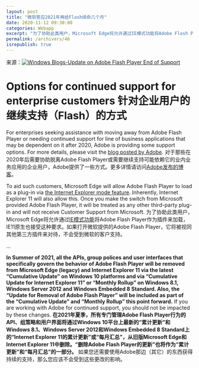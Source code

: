 ```yaml
---
layout: post
title: "微软答应2021年再给Flash续命几个月"
date: 2020-11-12 09:30:00
categories: Webapp
excerpt: "为了协助此类用户，Microsoft Edge将允许通过IE模式功能将Adobe Flash Player作为插件来加载，IE11原生也接受这种要求。如果打开微软提供的Adobe Flash Player，它将被视同其他第三方插件来对待，不会受到微软的客户支持。"
permalink: /archivers/46
isrepublish: true
---
```


来源：[![Windows Blogs-Update on Adobe Flash Player End of Support](https://img.shields.io/badge/Windows%20Blogs-Update%20on%20Adobe%20Flash%20Player%20End%20of%20Support-brightgreen)](https://blogs.windows.com/msedgedev/2020/09/04/update-adobe-flash-end-support/)


# Options for continued support for enterprise customers 针对企业用户的继续支持（Flash）的方式
For enterprises seeking assistance with moving away from Adobe Flash Player or needing continued support for line of business applications that may be dependent on it after 2020, Adobe is providing some support options. For more details, please visit the [blog posted by Adobe](https://theblog.adobe.com/update-for-enterprise-adobe-flash-player/).
对于那些在2020年后需要协助脱离Adobe Flash Player或需要继续支持可能依赖它的业内业务应用的企业用户，Adobe提供了一些方式。更多详情请访问[Adobe发布的博客](https://theblog.adobe.com/update-for-enterprise-adobe-flash-player/)。

To aid such customers, Microsoft Edge will allow Adobe Flash Player to load as a plug-in via [the Internet Explorer mode feature](https://docs.microsoft.com/en-us/deployedge/edge-ie-mode). Inherently, Internet Explorer 11 will also allow this. Once you make the switch from Microsoft provided Adobe Flash Player, it will be treated as any other third-party plug-in and will not receive Customer Support from Microsoft.
为了协助此类用户，Microsoft Edge将允许通过[IE模式功能](https://docs.microsoft.com/zh-CN/deployedge/edge-ie-mode)将Adobe Flash Player作为插件来加载，IE11原生也接受这种要求。如果打开微软提供的Adobe Flash Player，它将被视同其他第三方插件来对待，不会受到微软的客户支持。

…

**In Summer of 2021, all the APIs, group polices and user interfaces that specifically govern the behavior of Adobe Flash Player will be removed from Microsoft Edge (legacy) and Internet Explorer 11 via the latest “Cumulative Update” on Windows 10 platforms and via “Cumulative Update for Internet Explorer 11” or “Monthly Rollup” on Windows 8.1, Windows Server 2012 and Windows Embedded 8 Standard. Also, the “Update for Removal of Adobe Flash Player” will be included as part of the “Cumulative Update” and “Monthly Rollup” this point forward.** If you are working with Adobe for continued support, you should not be impacted by these changes.
**在2021年夏季，所有专门管理Adobe Flash Player行为的API、组策略和用户界面将通过Windows 10平台上最新的“累计更新”和Windows 8.1、Windows Server 2012和Windows Embedded 8 Standard上的“Internet Explorer 11的累计更新”或“每月汇总”，从旧版Microsoft Edge和Internet Explorer 11中删除。“删除Adobe Flash Player的更新”也将作为“累计更新”和“每月汇总”的一部分。** 如果您还需要使用Adobe那边（其它）的东西获得持续的支持，那么您应该不会受到这些更改的影响。